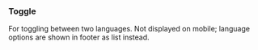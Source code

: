 ### Toggle
For toggling between two languages. Not displayed on mobile; language options are shown in footer as list instead.
